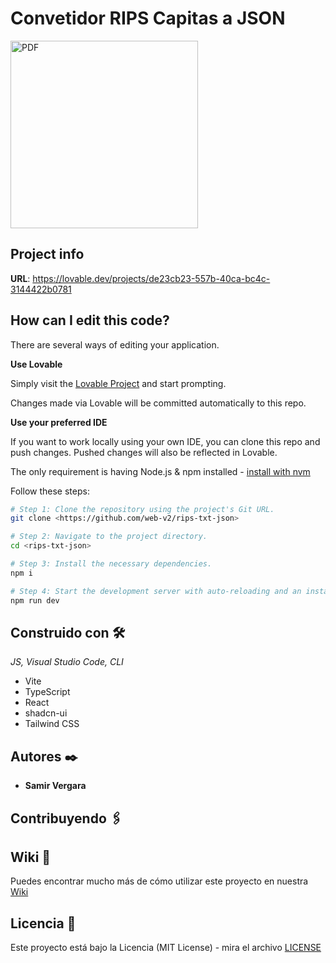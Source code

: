 # Convetidor RIPS Capitas a JSON

<a href="https://es.react.dev/" target="_blank" rel="noreferrer"><img src="https://upload.wikimedia.org/wikipedia/commons/a/a7/React-icon.svg" width="300" height="300" alt="PDF" /></a>

## Project info

**URL**: https://lovable.dev/projects/de23cb23-557b-40ca-bc4c-3144422b0781

## How can I edit this code?

There are several ways of editing your application.

**Use Lovable**

Simply visit the [Lovable Project](https://lovable.dev/projects/de23cb23-557b-40ca-bc4c-3144422b0781) and start prompting.

Changes made via Lovable will be committed automatically to this repo.

**Use your preferred IDE**

If you want to work locally using your own IDE, you can clone this repo and push changes. Pushed changes will also be reflected in Lovable.

The only requirement is having Node.js & npm installed - [install with nvm](https://github.com/nvm-sh/nvm#installing-and-updating)

Follow these steps:

```sh
# Step 1: Clone the repository using the project's Git URL.
git clone <https://github.com/web-v2/rips-txt-json>

# Step 2: Navigate to the project directory.
cd <rips-txt-json>

# Step 3: Install the necessary dependencies.
npm i

# Step 4: Start the development server with auto-reloading and an instant preview.
npm run dev
```

## Construido con 🛠️

_JS, Visual Studio Code, CLI_

- Vite
- TypeScript
- React
- shadcn-ui
- Tailwind CSS

## Autores ✒️

- **Samir Vergara**

## Contribuyendo 🖇️

## Wiki 📖

Puedes encontrar mucho más de cómo utilizar este proyecto en nuestra [Wiki](https://github.com/web-v2/)

## Licencia 📄

Este proyecto está bajo la Licencia (MIT License) - mira el archivo [LICENSE](LICENSE)
